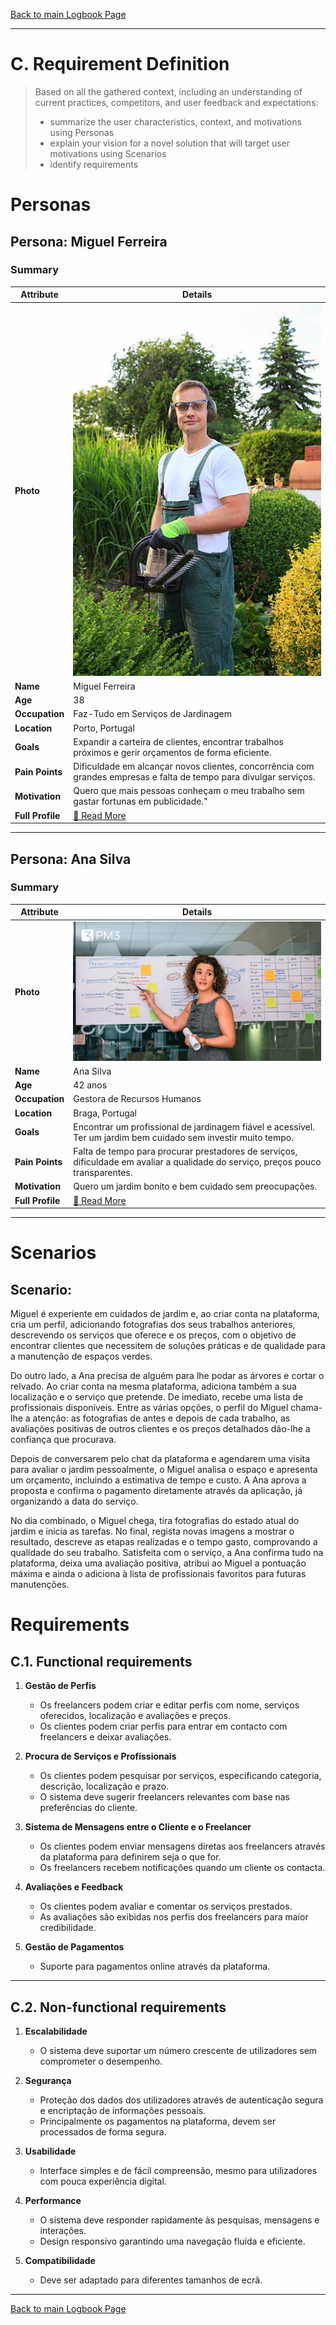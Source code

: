 [Back to main Logbook Page](../hci_logbook.md)

---

# C. Requirement Definition

>    Based on all the gathered context, including an understanding of current practices, competitors, and user feedback and expectations: 
> 
> - summarize the user characteristics, context, and motivations using Personas
> - explain your vision for a novel solution that will target user motivations using Scenarios
> - identify requirements

# Personas

## Persona: Miguel Ferreira

### Summary

| Attribute        | Details                                                                                                            |
| ---------------- | ------------------------------------------------------------------------------------------------------------------ |
| **Photo**        | ![Persona Name\|100](personas/miguel.jpg)                                                                          |
| **Name**         | Miguel Ferreira                                                                                                    |
| **Age**          | 38                                                                                                                 |
| **Occupation**   | Faz-Tudo em Serviços de Jardinagem                                                                                 |
| **Location**     | Porto, Portugal                                                                                                    |
| **Goals**        | Expandir a carteira de clientes, encontrar trabalhos próximos e gerir orçamentos de forma eficiente.               |
| **Pain Points**  | Dificuldade em alcançar novos clientes, concorrência com grandes empresas e falta de tempo para divulgar serviços. |
| **Motivation**   | Quero que mais pessoas conheçam o meu trabalho sem gastar fortunas em publicidade."                                |
| **Full Profile** | [📄 Read More](personas/persona1_Miguel.md)                                                                        |

---

## Persona: Ana Silva

### Summary

| Attribute        | Details                                                                                                                          |
| ---------------- | -------------------------------------------------------------------------------------------------------------------------------- |
| **Photo**        | ![Persona Name](personas/ana.webp)                                                                                               |
| **Name**         | Ana Silva                                                                                                                        |
| **Age**          | 42 anos                                                                                                                          |
| **Occupation**   | Gestora de Recursos Humanos                                                                                                      |
| **Location**     | Braga, Portugal                                                                                                                  |
| **Goals**        | Encontrar um profissional de jardinagem fiável e acessível. Ter um jardim bem cuidado sem investir muito tempo.                  |
| **Pain Points**  | Falta de tempo para procurar prestadores de serviços, dificuldade em avaliar a qualidade do serviço, preços pouco transparentes. |
| **Motivation**   | Quero um jardim bonito e bem cuidado sem preocupações.                                                                           |
| **Full Profile** | [📄 Read More](personas/persona2_Ana.md)                                                                                         |

---

# Scenarios

## Scenario:

Miguel é experiente em cuidados de jardim e, ao criar conta na plataforma, cria um perfil, adicionando fotografias dos seus trabalhos anteriores, descrevendo os serviços que oferece e os preços, com o objetivo de encontrar clientes que necessitem de soluções práticas e de qualidade para a manutenção de espaços verdes.

Do outro lado, a Ana precisa de alguém para lhe podar as árvores e cortar o relvado. Ao criar conta na mesma plataforma, adiciona também a sua localização e o serviço que pretende. De imediato, recebe uma lista de profissionais disponíveis. Entre as várias opções, o perfil do Miguel chama-lhe a atenção: as fotografias de antes e depois de cada trabalho, as avaliações positivas de outros clientes e os preços detalhados dão-lhe a confiança que procurava.

Depois de conversarem pelo chat da plataforma e agendarem uma visita para avaliar o jardim pessoalmente, o Miguel analisa o espaço e apresenta um orçamento, incluindo a estimativa de tempo e custo. A Ana aprova a proposta e confirma o pagamento diretamente através da aplicação, já organizando a data do serviço.

No dia combinado, o Miguel chega, tira fotografias do estado atual do jardim e inicia as tarefas. No final, regista novas imagens a mostrar o resultado, descreve as etapas realizadas e o tempo gasto, comprovando a qualidade do seu trabalho. Satisfeita com o serviço, a Ana confirma tudo na plataforma, deixa uma avaliação positiva, atribui ao Miguel a pontuação máxima e ainda o adiciona à lista de profissionais favoritos para futuras manutenções.

# Requirements

## C.1. Functional requirements

1. **Gestão de Perfis**
   
   - Os freelancers podem criar e editar perfis com nome, serviços oferecidos, localização e avaliações e preços.
   - Os clientes podem criar perfis para entrar em contacto com freelancers e deixar avaliações.

2. **Procura de Serviços e Profissionais**
   
   - Os clientes podem pesquisar por serviços, especificando categoria, descrição, localização e prazo.
   - O sistema deve sugerir freelancers relevantes com base nas preferências do cliente.

3. **Sistema de Mensagens entre o Cliente e o Freelancer**
   
   - Os clientes podem enviar mensagens diretas aos freelancers através da plataforma para definirem seja o que for.  
   - Os freelancers recebem notificações quando um cliente os contacta.  

4. **Avaliações e Feedback**
   
   - Os clientes podem avaliar e comentar os serviços prestados.
   - As avaliações são exibidas nos perfis dos freelancers para maior credibilidade.

5. **Gestão de Pagamentos**
   
   - Suporte para pagamentos online através da plataforma.

---

## C.2. Non-functional requirements

1. **Escalabilidade**
   
   - O sistema deve suportar um número crescente de utilizadores sem comprometer o desempenho.

2. **Segurança**
   
   - Proteção dos dados dos utilizadores através de autenticação segura e encriptação de informações pessoais.
   - Principalmente os pagamentos na plataforma, devem ser processados de forma segura.

4. **Usabilidade**
   
   - Interface simples e de fácil compreensão, mesmo para utilizadores com pouca experiência digital.

5. **Performance**
   
   - O sistema deve responder rapidamente às pesquisas, mensagens e interações.
   - Design responsivo garantindo uma navegação fluída e eficiente.

6. **Compatibilidade**
   
   - Deve ser adaptado para diferentes tamanhos de ecrã.

---

[Back to main Logbook Page](hci_logbook.md)